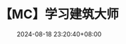 ---
title: 【MC】学习建筑大师
date: 2024-08-18 23:20:40+08:00
id: 20240818_23C
coverId: minecraft-2024C
videoParts:
  - https://dlink.host/1drv/aHR0cHM6Ly8xZHJ2Lm1zL3YvYy85Y2JiYzY1ODc5NzljYmE3L0VSd09SNmR1YkFkSHM4YTVnU0pRQVJzQnFKalg5MVJLMVlmUFJLZmR4RTkxbHc_ZT0zVnpodjQ.mkv
---